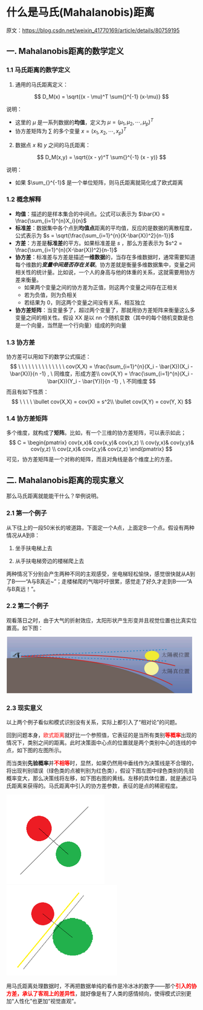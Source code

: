# 什么是马氏(Mahalanobis)距离

原文：https://blog.csdn.net/weixin_41770169/article/details/80759195



## 一. Mahalanobis距离的数学定义

### 1.1 马氏距离的数学定义

1. 通用的马氏距离定义：

$$
D_M(x) = \sqrt{(x - \mu)^T \sum{}^{-1} (x-\mu)}
$$

说明：

* 这里的 $\mu$ 是一系列数据的**均值**，定义为 $\mu = (\mu_1, \mu_2, \cdots, \mu_p)^T$
* 协方差矩阵为 $\sum$ 的多个变量 $x = (x_1, x_2, \cdots, x_p)^T$



2. 数据点 $x$ 和 $y$ 之间的马氏距离：

$$
D_M(x,y) = \sqrt{(x - y)^T \sum{}^{-1} (x - y)}
$$

说明：

* 如果 $\sum_{}^{-1}$ 是一个单位矩阵，则马氏距离就简化成了欧式距离

### 1.2 概念解释

* **均值**：描述的是样本集合的中间点。公式可以表示为 $\bar{X} = \frac{\sum_{i=1}^{n}X_i}{n}$
* **标准差**：数据集中各个点到**均值点**距离的平均值，反应的是数据的离散程度，公式表示为 $s = \sqrt{\frac{\sum_{i=1}^{n}(X-\bar{X})^2}{n-1}}$
* **方差**：方差是**标准差**的平方。如果标准差是 $s$  ，那么方差表示为 $s^2 = \frac{\sum_{i=1}^{n}(X-\bar{X})^2}{n-1}$
* **协方差**：标准差与方差是描述**一维数据**的，当存在多维数据时，通常需要知道每个维数的***变量中间是否存在关联***。协方差就是衡量多维数据集中，变量之间相关性的统计量。比如说，一个人的身高与他的体重的关系，这就需要用协方差来衡量。
  * 如果两个变量之间的协方差为正值，则这两个变量之间存在正相关
  * 若为负值，则为负相关
  * 若结果为 $0$，则这两个变量之间没有关系，相互独立
* **协方差矩阵**：当变量多了，超过两个变量了，那就用协方差矩阵来衡量这么多变量之间的相关性。假设 XX 是以 nn 个随机变数（其中的每个随机变数是也是一个向量，当然是一个行向量）组成的列向量

### 1.3 协方差

协方差可以用如下的数学公式描述：
$$
\ \ \ \ \ \ \ \ \ \ \ \ \ \ cov(X,X) = \frac{\sum_{i=1}^{n}(X_i - \bar{X})(X_i - \bar{X})}{n -1} , \ 同维度，形成方差\\ 
cov(X,Y) = \frac{\sum_{i=1}^{n}(X_i - \bar{X})(Y_i - \bar{Y})}{n -1} , \ 不同维度
$$
而且有如下性质：
$$
\ \ \ \ \bullet cov(X,X) = cov(X) = s^2\\
\bullet cov(X,Y) = cov(Y, X)
$$


### 1.4 协方差矩阵

多个维度，就构成了**矩阵**。比如，有一个三维的协方差矩阵，可以表示如此；
$$
C = \begin{pmatrix}
  cov(x,x)& cov(x,y)& cov(x,z) \\
  cov(y,x)& cov(y,y)& cov(y,z) \\
  cov(z,x)& cov(z,y)& cov(z,z)
\end{pmatrix}
$$
可见，协方差矩阵是一个对称的矩阵，而且对角线是各个维度上的方差。

## 二. Mahalanobis距离的现实意义

那么马氏距离就能能干什么？举例说明。

### 2.1 第一个例子

从下往上的一段50米长的坡道路，下面定一个A点，上面定B一个点。假设有两种情况从A到B：

1. 坐手扶电梯上去

2. 从手扶电梯旁边的楼梯爬上去

两种情况下分别会产生两种不同的主观感受，坐电梯轻松愉快，感觉很快就从A到了B——“A与B真近~”；走楼梯爬的气喘吁吁很累，感觉走了好久才走到B——“A与B真远！”。

### 2.2 第二个例子

观看落日之时，由于大气的折射效应，太阳形状产生形变并且视觉位置也比真实位置高。如下图：

![sample-2](./images/Mahalanobis/sample-2.png)

### 2.3 现实意义

​        以上两个例子看似和模式识别没有关系，实际上都引入了“相对论”的问题。

​        回到问题本身，<font color='red'>欧式距离</font>就好比一个参照值，它表征的是当所有类别<font color='red'>**等概率**</font>出现的情况下，类别之间的距离。此时决策面中心点的位置就是两个类别中心的连线的中点，如下图的左图所示。

​        而当类别**先验概率**并<font color='red'>**不相等**</font>时，显然，如果仍然用中垂线作为决策线是不合理的，将出现判别错误（绿色类的点被判别为红色类），假设下图左图中绿色类别的先验概率变大，那么决策线将左移，如下图右图的黄线。左移的具体位置，就是通过马氏距离来获得的。马氏距离中引入的协方差参数，表征的是点的稀密程度。

<img src="./images/Mahalanobis/sample-4.png" alt="sample-4" /> <img src="./images/Mahalanobis/sample-3.png" alt="sample-3" style="zoom:88%;" />

​        用马氏距离处理数据时，不再把数据单纯的看作是冷冰冰的数字——那个<font color='red'>**引入的协方差，承认了客观上的差异性**</font>，就好像是有了人类的感情倾向，使得模式识别更加“人性化”也更加“视觉直观”。

